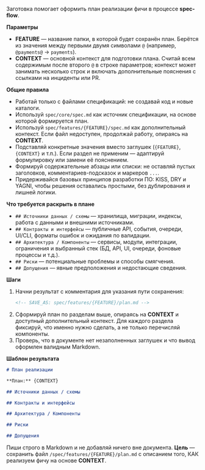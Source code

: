 <!-- spec-flow: план реализации -->

Заготовка помогает оформить план реализации фичи в процессе **spec-flow**.

**Параметры**

- **FEATURE** — название папки, в которой будет сохранён план. Берётся из значения между первыми двумя символами `@` (например, `@payments@` → `payments`).
- **CONTEXT** — основной контекст для подготовки плана. Считай всем содержимым после второго `@` в строке параметров; контекст может занимать несколько строк и включать дополнительные пояснения с ссылками на инциденты или PR.

**Общие правила**

- Работай только с файлами спецификаций: не создавай код и новые каталоги.
- Используй `spec/core/spec.md` как источник спецификации, на основе которой формируется план.
- Используй `spec/features/{FEATURE}/spec.md` как дополнительный контекст. Если файл недоступен, продолжай работу, опираясь на **CONTEXT**.
- Подставляй конкретные значения вместо заглушек (`{FEATURE}`, `{CONTEXT}` и т.п.). Если раздел не применим — адаптируй формулировку или замени её пояснением.
- Формируй содержательные абзацы или списки: не оставляй пустых заголовков, комментариев-подсказок и маркеров `...`.
- Придерживайся базовых принципов разработки ПО: KISS, DRY и YAGNI, чтобы решения оставались простыми, без дублирования и лишней логики.

**Что требуется раскрыть в плане**

- `## Источники данных / схемы` — хранилища, миграции, индексы, работа с данными и внешними источниками.
- `## Контракты и интерфейсы` — публичные API, события, очереди, UI/CLI, форматы ошибок и ожидания по валидации.
- `## Архитектура / Компоненты` — сервисы, модули, интеграции, ограничения и выбранный стек (БД, API, UI, очереди, фоновые процессы и т.д.).
- `## Риски` — потенциальные проблемы и способы смягчения.
- `## Допущения` — явные предположения и недостающие сведения.

**Шаги**

1. Начни результат с комментария для указания пути сохранения:
   ```md
   <!-- SAVE_AS: spec/features/{FEATURE}/plan.md -->
   ```
2. Сформируй план по разделам выше, опираясь на **CONTEXT** и доступный дополнительный контекст. Для каждого раздела фиксируй, что именно нужно сделать, а не только перечисляй компоненты.
3. Проверь, что в документе нет незаполненных заглушек и что вывод оформлен валидным Markdown.

**Шаблон результата**

```md
# План реализации

**План:** {CONTEXT}

## Источники данных / схемы

## Контракты и интерфейсы

## Архитектура / Компоненты

## Риски

## Допущения
```

Пиши строго в Markdown и не добавляй ничего вне документа. **Цель** — сохранить файл `/spec/features/{FEATURE}/plan.md` с описанием того, КАК реализуем фичу на основе **CONTEXT**.

